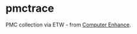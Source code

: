 # pmctrace
PMC collection via ETW - from [Computer Enhance]([Foo](https://www.computerenhance.com/p/table-of-contents)).
